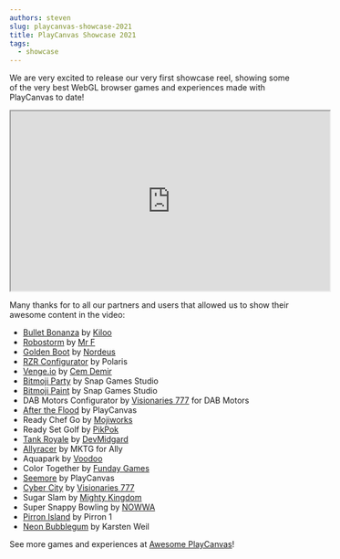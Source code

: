 ```yaml
---
authors: steven
slug: playcanvas-showcase-2021
title: PlayCanvas Showcase 2021
tags:
  - showcase
---
```


We are very excited to release our very first showcase reel, showing some of the very best WebGL browser games and experiences made with PlayCanvas to date!

<div className="iframe-container">
    <iframe loading="lazy" width="560" height="315" src="https://www.youtube.com/embed/FrUUrVRpbzg" title="YouTube video player" allow="accelerometer; autoplay; clipboard-write; encrypted-media; gyroscope; picture-in-picture" allowfullscreen></iframe>
</div>

<!-- truncate -->

Many thanks for to all our partners and users that allowed us to show their awesome content in the video:

- [Bullet Bonanza](https://www.bulletbonanza.io/) by [Kiloo](https://www.kiloo.com/)
- [Robostorm](https://robostorm.io/) by [Mr F](https://twitter.com/guycalledfrank)
- [Golden Boot](https://www.facebook.com/instantgames/play/267920816949420/) by [Nordeus](https://nordeus.com/)
- [RZR Configurator](https://rzr.polaris.com/en-us/) by Polaris
- [Venge.io](https://venge.io/) by [Cem Demir](https://twitter.com/cemdemir)
- [Bitmoji Party](https://www.youtube.com/watch?v=zlbRDJhUXwE) by Snap Games Studio
- [Bitmoji Paint](https://newsroom.snap.com/en-GB/bitmoji-paint) by Snap Games Studio
- DAB Motors Configurator by [Visionaries 777](https://www.vz777.com/) for DAB Motors
- [After the Flood](https://playcanvas.com/project/529572/overview/after-the-flood) by PlayCanvas
- Ready Chef Go by [Mojiworks](https://www.mojiworks.com/)
- Ready Set Golf by [PikPok](https://pikpok.com/)
- [Tank Royale](https://tankroyale.io/) by [DevMidgard](https://twitter.com/devMidgard)
- [Allyracer](https://www.allyracer.com/) by MKTG for Ally
- Aquapark by [Voodoo](https://www.voodoo.io/)
- Color Together by [Funday Games](https://www.fundaygames.dk/)
- [Seemore](https://playcanvas.com/project/612100/overview/seemore) by PlayCanvas
- [Cyber City](https://vz777.com/cybercity/index.html) by [Visionaries 777](https://www.vz777.com/)
- Sugar Slam by [Mighty Kingdom](https://www.mightykingdom.com/)
- Super Snappy Bowling by [NOWWA](https://www.supersnappy.io/)
- [Pirron Island](https://playcanv.as/p/NHA6X1lI/) by Pirron 1
- [Neon Bubblegum](https://www.rtz23.de/) by Karsten Weil

See more games and experiences at [Awesome PlayCanvas](https://github.com/playcanvas/awesome-playcanvas)!
